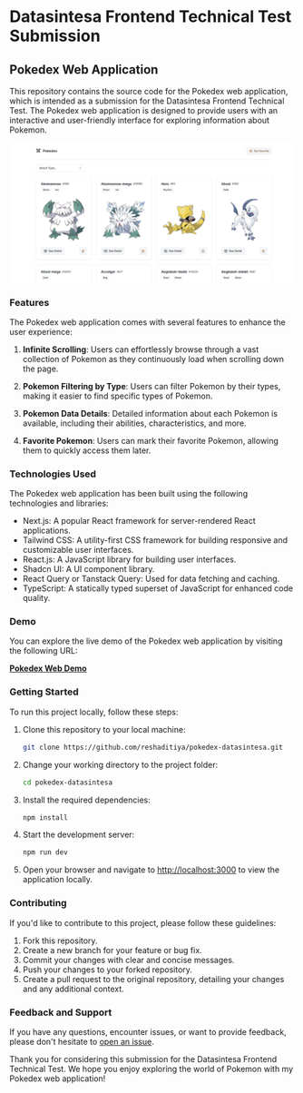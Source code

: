 # Datasintesa Frontend Technical Test Submission

## Pokedex Web Application

This repository contains the source code for the Pokedex web application, which is intended as a submission for the Datasintesa Frontend Technical Test. The Pokedex web application is designed to provide users with an interactive and user-friendly interface for exploring information about Pokemon.

![Pokedex Image Slot](/cover.png)

### Features

The Pokedex web application comes with several features to enhance the user experience:

1. **Infinite Scrolling**: Users can effortlessly browse through a vast collection of Pokemon as they continuously load when scrolling down the page.

2. **Pokemon Filtering by Type**: Users can filter Pokemon by their types, making it easier to find specific types of Pokemon.

3. **Pokemon Data Details**: Detailed information about each Pokemon is available, including their abilities, characteristics, and more.

4. **Favorite Pokemon**: Users can mark their favorite Pokemon, allowing them to quickly access them later.

### Technologies Used

The Pokedex web application has been built using the following technologies and libraries:

- Next.js: A popular React framework for server-rendered React applications.
- Tailwind CSS: A utility-first CSS framework for building responsive and customizable user interfaces.
- React.js: A JavaScript library for building user interfaces.
- Shadcn UI: A UI component library.
- React Query or Tanstack Query: Used for data fetching and caching.
- TypeScript: A statically typed superset of JavaScript for enhanced code quality.

### Demo

You can explore the live demo of the Pokedex web application by visiting the following URL:

[**Pokedex Web Demo**](https://pokedex-resha.vercel.app)

### Getting Started

To run this project locally, follow these steps:

1. Clone this repository to your local machine:

   ```bash
   git clone https://github.com/reshaditiya/pokedex-datasintesa.git

   ```

2. Change your working directory to the project folder:

   ```bash
   cd pokedex-datasintesa
   ```

3. Install the required dependencies:

   ```bash
   npm install
   ```

4. Start the development server:

   ```bash
   npm run dev
   ```

5. Open your browser and navigate to [http://localhost:3000](http://localhost:3000) to view the application locally.

### Contributing

If you'd like to contribute to this project, please follow these guidelines:

1. Fork this repository.
2. Create a new branch for your feature or bug fix.
3. Commit your changes with clear and concise messages.
4. Push your changes to your forked repository.
5. Create a pull request to the original repository, detailing your changes and any additional context.

### Feedback and Support

If you have any questions, encounter issues, or want to provide feedback, please don't hesitate to [open an issue](https://github.com/reshaditiya/pokedex-datasintesa/issues).

Thank you for considering this submission for the Datasintesa Frontend Technical Test. We hope you enjoy exploring the world of Pokemon with my Pokedex web application!
